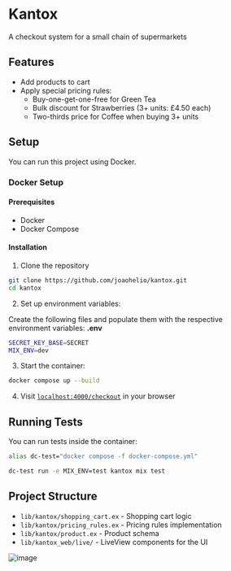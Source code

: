 # Kantox

A checkout system for a small chain of supermarkets

## Features

- Add products to cart
- Apply special pricing rules:
  - Buy-one-get-one-free for Green Tea
  - Bulk discount for Strawberries (3+ units: £4.50 each)
  - Two-thirds price for Coffee when buying 3+ units

## Setup

You can run this project using Docker.

### Docker Setup

#### Prerequisites

- Docker
- Docker Compose

#### Installation

1. Clone the repository
```bash
git clone https://github.com/joaohelio/kantox.git
cd kantox
```

2. Set up environment variables:

Create the following files and populate them with the respective environment variables:
**.env**
```bash
SECRET_KEY_BASE=SECRET
MIX_ENV=dev
```

3. Start the container:
```bash
docker compose up --build
```

4. Visit [`localhost:4000/checkout`](http://localhost:4000/checkout) in your browser

## Running Tests

You can run tests inside the container:
```bash
alias dc-test="docker compose -f docker-compose.yml"

dc-test run -e MIX_ENV=test kantox mix test
```

## Project Structure

- `lib/kantox/shopping_cart.ex` - Shopping cart logic
- `lib/kantox/pricing_rules.ex` - Pricing rules implementation
- `lib/kantox/product.ex` - Product schema
- `lib/kantox_web/live/` - LiveView components for the UI

![image](https://github.com/user-attachments/assets/d5f5ba2e-6795-4bdb-9852-b76bf16c919f)
